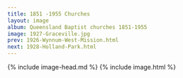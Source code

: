 ```yaml
---
title: 1851 -1955 Churches
layout: image
album: Queensland Baptist churches 1851-1955
image: 1927-Graceville.jpg
prev: 1926-Wynnum-West-Mission.html
next: 1928-Holland-Park.html
---
```

 {% include image-head.md %}
{% include image.html %}
